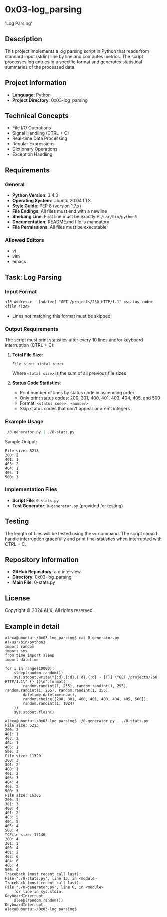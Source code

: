 # 0x03-log_parsing

'Log Parsing'

## Description
This project implements a log parsing script in Python that reads from standard input (stdin) line by line and computes metrics. The script processes log entries in a specific format and generates statistical summaries of the processed data.

## Project Information
- **Language**: Python
- **Project Directory**: 0x03-log_parsing

## Technical Concepts
- File I/O Operations
- Signal Handling (CTRL + C)
- Real-time Data Processing
- Regular Expressions
- Dictionary Operations
- Exception Handling

## Requirements

### General
- **Python Version**: 3.4.3
- **Operating System**: Ubuntu 20.04 LTS
- **Style Guide**: PEP 8 (version 1.7.x)
- **File Endings**: All files must end with a newline
- **Shebang Line**: First line must be exactly `#!/usr/bin/python3`
- **Documentation**: README.md file is mandatory
- **File Permissions**: All files must be executable

### Allowed Editors
- vi
- vim
- emacs

## Task: Log Parsing

### Input Format
```
<IP Address> - [<date>] "GET /projects/260 HTTP/1.1" <status code> <file size>
```
- Lines not matching this format must be skipped

### Output Requirements
The script must print statistics after every 10 lines and/or keyboard interruption (CTRL + C):

1. **Total File Size**:
   ```
   File size: <total size>
   ```
   Where `<total size>` is the sum of all previous file sizes

2. **Status Code Statistics**:
   - Print number of lines by status code in ascending order
   - Only print status codes: 200, 301, 400, 401, 403, 404, 405, and 500
   - Format: `<status code>: <number>`
   - Skip status codes that don't appear or aren't integers

### Example Usage
```bash
./0-generator.py | ./0-stats.py 
```

Sample Output:
```
File size: 5213
200: 2
401: 1
403: 2
404: 1
405: 1
500: 3
```

### Implementation Files
- **Script File**: `0-stats.py`
- **Test Generator**: `0-generator.py` (provided for testing)

## Testing
The length of files will be tested using the `wc` command. The script should handle interruption gracefully and print final statistics when interrupted with CTRL + C.

## Repository Information
- **GitHub Repository**: alx-interview
- **Directory**: 0x03-log_parsing
- **Main File**: 0-stats.py

## License
Copyright © 2024 ALX, All rights reserved.


## Example in detail

    alexa@ubuntu:~/0x03-log_parsing$ cat 0-generator.py
    #!/usr/bin/python3
    import random
    import sys
    from time import sleep
    import datetime

    for i in range(10000):
        sleep(random.random())
        sys.stdout.write("{:d}.{:d}.{:d}.{:d} - [{}] \"GET /projects/260 HTTP/1.1\" {} {}\n".format(
            random.randint(1, 255), random.randint(1, 255), random.randint(1, 255), random.randint(1, 255),
            datetime.datetime.now(),
            random.choice([200, 301, 400, 401, 403, 404, 405, 500]),
            random.randint(1, 1024)
        ))
        sys.stdout.flush()

    alexa@ubuntu:~/0x03-log_parsing$ ./0-generator.py | ./0-stats.py 
    File size: 5213
    200: 2
    401: 1
    403: 2
    404: 1
    405: 1
    500: 3
    File size: 11320
    200: 3
    301: 2
    400: 1
    401: 2
    403: 3
    404: 4
    405: 2
    500: 3
    File size: 16305
    200: 3
    301: 3
    400: 4
    401: 2
    403: 5
    404: 5
    405: 4
    500: 4
    ^CFile size: 17146
    200: 4
    301: 3
    400: 4
    401: 2
    403: 6
    404: 6
    405: 4
    500: 4
    Traceback (most recent call last):
    File "./0-stats.py", line 15, in <module>
    Traceback (most recent call last):
    File "./0-generator.py", line 8, in <module>
        for line in sys.stdin:
    KeyboardInterrupt
        sleep(random.random())
    KeyboardInterrupt
    alexa@ubuntu:~/0x03-log_parsing$ 
